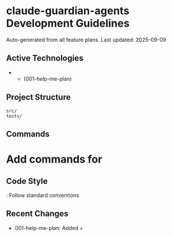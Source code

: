 # claude-guardian-agents Development Guidelines

Auto-generated from all feature plans. Last updated: 2025-09-09

## Active Technologies
-  +  (001-help-me-plan)

## Project Structure
```
src/
tests/
```

## Commands
# Add commands for

## Code Style
: Follow standard conventions

## Recent Changes
- 001-help-me-plan: Added  +

<!-- MANUAL ADDITIONS START -->
<!-- MANUAL ADDITIONS END -->

